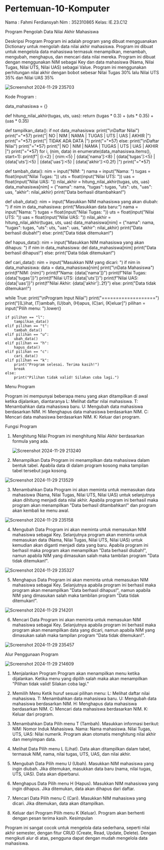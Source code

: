# Pertemuan-10-Komputer

Nama : Fahmi Ferdiansyah
Nim  : 352310865
Kelas: IE.23.C12


Program Pengolah Data Nilai Akhir Mahasiswa

 Deskripsi Program
 Program ini adalah program yang dibuat mengguanakan Dictionary untuk mengolah data nilai akhir mahasiswa. Program ini
 dibuat untuk mengelola data mahasiswa termasuk menampilkan, menambah, mengubah, menghapus, dan mencari data
 nilai mereka. Program ini dibuat dengan menggunakan NIM sebagai Key dan data mahasiswa (Nama, Nilai Tugas, Nilai
 UTS, Nilai UAS) sebagai Value. Program ini menggunakan perhitungan nilai akhir dengan bobot sebesar Nilai Tugas 30%
 lalu Nilai UTS 35% dan Nilai UAS 35%

![Screenshot 2024-11-29 235703](https://github.com/user-attachments/assets/f18605c6-3ae2-4946-92a0-65b5a6a67214)



Kode Program :

data_mahasiswa = {}

def hitung_nilai_akhir(tugas, uts, uas):
    return (tugas * 0.3) + (uts * 0.35) + (uas * 0.35)

def tampilkan_data():
    if not data_mahasiswa:
        print("\nDaftar Nilai")
        print("="*57)
        print("| NO |  NIM  |   NAMA   | TUGAS |  UTS  |  UAS  | AKHIR |")
        print("="*57)
        print("|                    TIDAK ADA DATA                     |")
        print("="*57)
    else:
        print("\nDaftar Nilai")
        print("="*57)
        print("| NO |  NIM  |   NAMA   | TUGAS |  UTS  |  UAS  | AKHIR |")
        print("="*57)
        for i, (nim, data) in enumerate(data_mahasiswa.items(), start=1):
            print(f"| {i:<2} | {nim:<5} | {data['nama']:<8} | {data['tugas']:<5} | {data['uts']:<5} | {data['uas']:<5} | {data['akhir']:<0.2f} |")
        print("="*57)

def tambah_data():
    nim = input("NIM: ")
    nama = input("Nama: ")
    tugas = float(input("Nilai Tugas: "))
    uts = float(input("Nilai UTS: "))
    uas = float(input("Nilai UAS: "))
    nilai_akhir = hitung_nilai_akhir(tugas, uts, uas)
    data_mahasiswa[nim] = {"nama": nama, "tugas": tugas, "uts": uts, "uas": uas, "akhir": nilai_akhir}
    print("Data berhasil ditambahkan!")

def ubah_data():
    nim = input("Masukkan NIM mahasiswa yang akan diubah: ")
    if nim in data_mahasiswa:
        print("Masukkan data baru:")
        nama = input("Nama: ")
        tugas = float(input("Nilai Tugas: "))
        uts = float(input("Nilai UTS: "))
        uas = float(input("Nilai UAS: "))
        nilai_akhir = hitung_nilai_akhir(tugas, uts, uas)
        data_mahasiswa[nim] = {"nama": nama, "tugas": tugas, "uts": uts, "uas": uas, "akhir": nilai_akhir}
        print("Data berhasil diubah!")
    else:
        print("Data tidak ditemukan!")

def hapus_data():
    nim = input("Masukkan NIM mahasiswa yang akan dihapus: ")
    if nim in data_mahasiswa:
        del data_mahasiswa[nim]
        print("Data berhasil dihapus!")
    else:
        print("Data tidak ditemukan!")

def cari_data():
    nim = input("Masukkan NIM yang dicari: ")
    if nim in data_mahasiswa:
        data = data_mahasiswa[nim]
        print("\nData Mahasiswa")
        print(f"NIM: {nim}")
        print(f"Nama: {data['nama']}")
        print(f"Nilai Tugas: {data['tugas']}")
        print(f"Nilai UTS: {data['uts']}")
        print(f"Nilai UAS: {data['uas']}")
        print(f"Nilai Akhir: {data['akhir']:.2f}")
    else:
        print("Data tidak ditemukan!")

while True:
    print("\nProgram Input Nilai")
    print("===================")
    print("[(L)ihat, (T)ambah, (U)bah, (H)apus, (C)ari, (K)eluar]")
    pilihan = input("Pilih menu: ").lower()

    if pilihan == "l":
        tampilkan_data()
    elif pilihan == "t":
        tambah_data()
    elif pilihan == "u":
        ubah_data()
    elif pilihan == "h":
        hapus_data()
    elif pilihan == "c":
        cari_data()
    elif pilihan == "k":
        print("Program selesai. Terima kasih!")
        break
    else:
        print("Pilihan tidak valid! Silakan coba lagi.")



Menu Program

 Program ini mempunyai beberapa menu yang akan ditampilkan di awal ketika dijalankan, diantaranya
 L: Melihat daftar nilai mahasiswa.
 T: Menambahkan data mahasiswa baru.
 U: Mengubah data mahasiswa berdasarkan NIM.
 H: Menghapus data mahasiswa berdasarkan NIM.
 C: Mencari data mahasiswa berdasarkan NIM.
 K: Keluar dari program.
 
 Fungsi Program
 1. Menghitung Nilai
  Program ini menghitung Nilai Akhir berdasarkan formula yang ada.
  
    ![Screenshot 2024-11-29 213240](https://github.com/user-attachments/assets/003811e4-e93a-40f4-925c-bead9da23540)

 2. Menampilkan Data
 Program ini menampilkan data mahasiswa dalam bentuk tabel. Apabila data di dalam program kosong maka tampilan tabel
 tersebut juga kosong.

![Screenshot 2024-11-29 213529](https://github.com/user-attachments/assets/fb4a23a1-142e-49b0-9c0b-a5d18422a2e4)

 3. Menambahkan Data
 Program ini akan meminta untuk memasukan data mahasiswa (Nama, Nilai Tugas, Nilai UTS, Nilai UAS) untuk selanjutnya
 akan dihitung menjadi data nilai akhir. Apabila program ini berhasil maka program akan menampilkan "Data berhasil
 ditambahkan!" dan program akan kembali ke menu awal.

![Screenshot 2024-11-29 235158](https://github.com/user-attachments/assets/633fc587-3e15-4e38-9be6-149b9641ce8c)


4. Mengubah Data
 Program ini akan meminta untuk memasukan NIM mahasiswa sebagai Key. Selanjutnya program akan meminta untuk
 memasukan data (Nama, Nilai Tugas, Nilai UTS, Nilai UAS) untuk kemudian akan diganti menjadi data yang baru. Apabila
 program ini berhasil maka program akan menampilkan "Data berhasil diubah!", namun apabila NIM yang dimasukan salah
 maka tambilan program "Data tidak ditemukan!".

![Screenshot 2024-11-29 235327](https://github.com/user-attachments/assets/0d529fa2-e875-4f1a-af7d-e497c7eddf6b)


 5. Menghapus Data
 Program ini akan meminta untuk memasukan NIM mahasiswa sebagai Key. Selanjutnya apabila program ini berhasil maka
 program akan menampilkan "Data berhasil dihapus!", namun apabila NIM yang dimasukan salah maka tambilan program
 "Data tidak ditemukan!".

![Screenshot 2024-11-29 214201](https://github.com/user-attachments/assets/247c5040-1674-4ee0-9883-3baf1b74232d)

 6. Mencari Data
 Program ini akan meminta untuk memasukan NIM mahasiswa sebagai Key. Selanjutnya apabila program ini berhasil maka
 program akan menampilkan data yang dicari, namun apabila NIM yang dimasukan salah maka tampilan program "Data tidak
 ditemukan!".

![Screenshot 2024-11-29 235457](https://github.com/user-attachments/assets/ec2512bc-fde5-4c24-af8c-cba44e7e303c)


 Alur Penggunaan Program

 ![Screenshot 2024-11-29 214609](https://github.com/user-attachments/assets/993c21e3-2369-456b-9070-ec9d7f3d0f33)

  1. Menjalankan Program
 Program akan menampilkan menu ketika dijalankan.
 Ketika menu yang dipilih salah maka akan menampilkan "Pilihan tidak valid! Silakan coba lagi."

 2. Memilih Menu
 Ketik huruf sesuai pilihan menu:
 L: Melihat daftar nilai mahasiswa.
 T: Menambahkan data mahasiswa baru.
 U: Mengubah data mahasiswa berdasarkan NIM.
 H: Menghapus data mahasiswa berdasarkan NIM.
 C: Mencari data mahasiswa berdasarkan NIM.
 K: Keluar dari program.

 3. Menambahkan Data
 Pilih menu T (Tambah).
 Masukkan informasi berikut:
 NIM: Nomor Induk Mahasiswa.
 Nama: Nama mahasiswa.
 Nilai Tugas, UTS, UAS: Nilai numerik.
 Program akan otomatis menghitung nilai akhir dan menyimpan data.

 4. Melihat Data
 Pilih menu L (Lihat).
 Data akan ditampilkan dalam tabel, termasuk NIM, nama, nilai tugas, UTS, UAS, dan nilai akhir.

 5. Mengubah Data
 Pilih menu U (Ubah).
 Masukkan NIM mahasiswa yang ingin diubah.
 Jika ditemukan, masukkan data baru (nama, nilai tugas, UTS, UAS).
 Data akan diperbarui.

 6. Menghapus Data
 Pilih menu H (Hapus).
 Masukkan NIM mahasiswa yang ingin dihapus.
 Jika ditemukan, data akan dihapus dari daftar.

 7. Mencari Data
 Pilih menu C (Cari).
 Masukkan NIM mahasiswa yang dicari.
 Jika ditemukan, data akan ditampilkan.

 8. Keluar dari Program
 Pilih menu K (Keluar).
 Program akan berhenti dengan pesan terima kasih.
 Kesimpulan

 Program ini sangat cocok untuk mengelola data sederhana, seperti nilai akhir semester, dengan fitur CRUD (Create, Read,
 Update, Delete). Dengan mengikuti alur di atas, pengguna dapat dengan mudah mengelola data mahasiswa.
